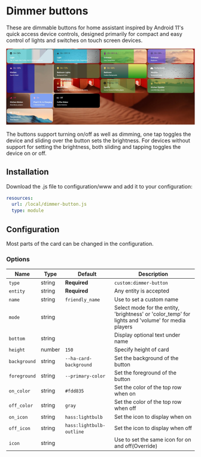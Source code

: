# Dimmer buttons
These are dimmable buttons for home assistant inspired by Android 11's quick access device controls, designed primarily for compact and easy control of lights and switches on touch screen devices.

![](preview.jpg)

The buttons support turning on/off as well as dimming, one tap toggles the device and sliding over the button sets the brightness. For devices without support for setting the brightness, both sliding and tapping toggles the device on or off.

## Installation

Download the .js file to configuration/www and add it to your configuration:

```yaml
resources:
  url: /local/dimmer-button.js
  type: module
```
## Configuration

Most parts of the card can be changed in the configuration.

### Options

| Name       | Type   | Default                    | Description                                                               |
|------------|--------|----------------------------|---------------------------------------------------------------------------|
| `type`       | string | **Required**             | `custom:dimmer-button`                                                    |
| `entity`     | string | **Required**             | Any entity is accepted |
| `name`       | string | `friendly_name`          | Use to set a custom name                                                  |
| `mode`       | string |                          | Select mode for the entity, 'brightness' or 'color_temp' for lights and 'volume' for media players|
| `bottom`     | string |                          | Display optional text under name                                          |
| `height`     | number | `150`                    | Specify height of card                                                    |
| `background` | string | `--ha-card-background`   | Set the background of the button                                          |
| `foreground` | string | `--primary-color`        | Set the foreground of the button                                          |
| `on_color`   | string | `#fdd835`                | Set the color of the top row when on                                      |
| `off_color`  | string | `gray`                   | Set the color of the top row when off                                     |
| `on_icon`    | string | `hass:lightbulb`         | Set the icon to display when on                                           |
| `off_icon`   | string | `hass:lightbulb-outline` | Set the icon to display when off                                          |
| `icon`       | string |                          | Use to set the same icon for on and off(Override)                         |
